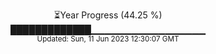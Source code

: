 <p align="center">
⏳Year Progress (44.25 %) <br>
█████████████▁▁▁▁▁▁▁▁▁▁▁▁▁▁▁▁▁ <br>
<sub>Updated: Sun, 11 Jun 2023 12:30:07 GMT</sub>
</p>

